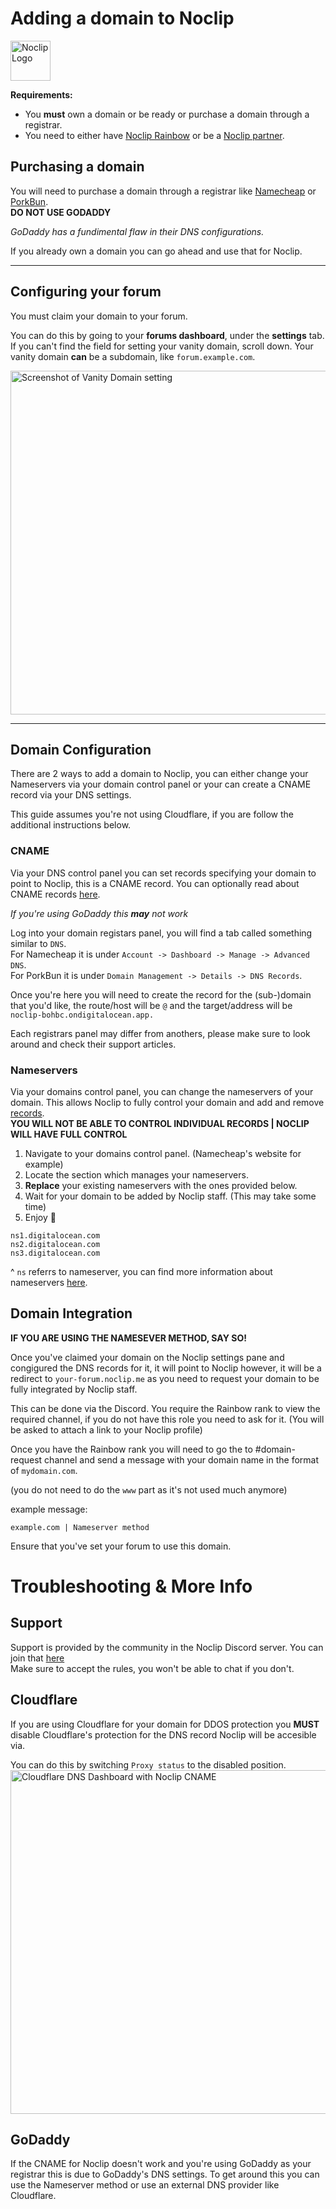 # Adding a domain to Noclip
<img src='https://i.imgur.com/UtQ8Vd2.png' alt='Noclip Logo' width=64px>

**Requirements:**
- You **must** own a domain or be ready or purchase a domain through a registrar.
- You need to either have [Noclip Rainbow](https://noclip.me/upgrade) or be a [Noclip partner](https://noclip.me/partners).

## Purchasing a domain

You will need to purchase a domain through a registrar like [Namecheap](https://namecheap.pxf.io/noclip/) or [PorkBun](https://porkbun.com/).
<br>
**DO NOT USE GODADDY**

*GoDaddy has a fundimental flaw in their DNS configurations.*

If you already own a domain you can go ahead and use that for Noclip.

---

## Configuring your forum

You must claim your domain to your forum.

You can do this by going to your **forums dashboard**, under the **settings** tab.
If you can't  find the field for setting your vanity domain, scroll down.
Your vanity domain **can** be a subdomain, like `forum.example.com`.

<img src='https://i.imgur.com/jD9lJDp.png' alt='Screenshot of Vanity Domain setting' width=550px>

---

## Domain Configuration

There are 2 ways to add a domain to Noclip, you can either change your Nameservers via your domain control panel or your can create a CNAME record via your DNS settings.

This guide assumes you're not using Cloudflare, if you are follow the additional instructions below.

### CNAME

Via your DNS control panel you can set records specifying your domain to point to Noclip, this is a CNAME record. You can optionally read about CNAME records [here](https://www.cloudflare.com/en-gb/learning/dns/dns-records/dns-cname-record/).

*If you're using GoDaddy this **may** not work*

Log into your domain registars panel, you will find a tab called something similar to `DNS`.
<br>
For Namecheap it is under `Account -> Dashboard -> Manage -> Advanced DNS`.
<br>
For PorkBun it is under `Domain Management -> Details -> DNS Records`.

Once you're here you will need to create the record for the (sub-)domain that you'd like, the route/host will be `@` and the target/address will be `noclip-bohbc.ondigitalocean.app.`

Each registrars panel may differ from anothers, please make sure to look around and check their support articles. 

### Nameservers

Via your domains control panel, you can change the nameservers of your domain.
This allows Noclip to fully control your domain and add and remove [records](https://www.cloudflare.com/learning/dns/dns-records/).
<br/>
**YOU WILL NOT BE ABLE TO CONTROL INDIVIDUAL RECORDS | NOCLIP WILL HAVE FULL CONTROL**

1. Navigate to your domains control panel. (Namecheap's website for example)
2. Locate the section which manages your nameservers.
3. **Replace** your existing nameservers with the ones provided below.
4. Wait for your domain to be added by Noclip staff. (This may take some time)
5. Enjoy 🙂

```
ns1.digitalocean.com
ns2.digitalocean.com
ns3.digitalocean.com
```
^ `ns` referrs to nameserver, you can find more information about nameservers [here](https://www.cloudflare.com/en-gb/learning/dns/dns-records/dns-ns-record/).

## Domain Integration

**IF YOU ARE USING THE NAMESEVER METHOD, SAY SO!**

Once you've claimed your domain on the Noclip settings pane and congigured the DNS records for it, it will point to Noclip however, it will be a redirect to `your-forum.noclip.me` as you need to request your domain to be fully integrated by Noclip staff.

This can be done via the Discord.
You require the Rainbow rank to view the required channel, if you do not have this role you need to ask for it. (You will be asked to attach a link to your Noclip profile)

Once you have the Rainbow rank you will need to go the to #domain-request channel and send a message with your domain name in the format of `mydomain.com`.

(you do not need to do the `www` part as it's not used much anymore)

example message: 
```
example.com | Nameserver method
```

Ensure that you've set your forum to use this domain.

# Troubleshooting & More Info

## Support

Support is provided by the community in the Noclip Discord server. You can join that [here](https://physgun.com/discord)
<br>
Make sure to accept the rules, you won't be able to chat if you don't.

## Cloudflare

If you are using Cloudflare for your domain for DDOS protection you **MUST** disable Cloudflare's protection for the DNS record Noclip will be accesible via.

You can do this by switching `Proxy status` to the disabled position.
<img src='https://i.imgur.com/p037xSK.png' alt='Cloudflare DNS Dashboard with Noclip CNAME' width=550px>

## GoDaddy

If the CNAME for Noclip doesn't work and you're using GoDaddy as your registrar this is due to GoDaddy's DNS settings. To get around this you can use the Nameserver method or use an external DNS provider like Cloudflare.
